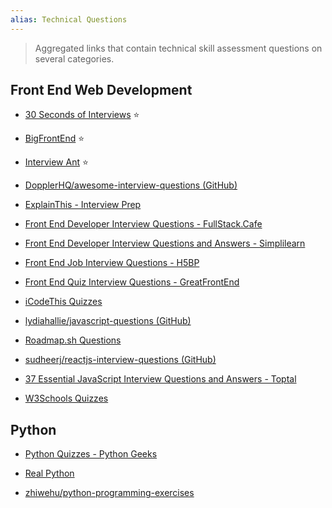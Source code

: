 ```yaml
---
alias: Technical Questions
---
```

> Aggregated links that contain technical skill assessment questions on several categories.

## Front End Web Development

- [30 Seconds of Interviews](https://30secondsofinterviews.org/) ⭐

- [BigFrontEnd](https://bigfrontend.dev/) ⭐

- [Interview Ant](https://www.interviewant.com/) ⭐

- [DopplerHQ/awesome-interview-questions (GitHub)](https://github.com/DopplerHQ/awesome-interview-questions#readme)

- [ExplainThis - Interview Prep](https://www.explainthis.io/en/interview-guides)

- [Front End Developer Interview Questions - FullStack.Cafe](https://www.fullstack.cafe/blog/front-end-developer-interview-questions)

- [Front End Developer Interview Questions and Answers - Simplilearn](https://www.simplilearn.com/tutorials/programming-tutorial/front-end-developer-interview-questions)

- [Front End Job Interview Questions - H5BP](https://h5bp.org/Front-end-Developer-Interview-Questions/)

- [Front End Quiz Interview Questions - GreatFrontEnd](https://www.greatfrontend.com/questions/quiz)

- [iCodeThis Quizzes](https://icodethis.com/quizzes)

- [lydiahallie/javascript-questions (GitHub)](https://github.com/lydiahallie/javascript-questions)

- [Roadmap.sh Questions](https://roadmap.sh/questions)

- [sudheerj/reactjs-interview-questions (GitHub)](https://github.com/sudheerj/reactjs-interview-questions)

- [37 Essential JavaScript Interview Questions and Answers - Toptal](https://www.toptal.com/javascript/interview-questions)

- [W3Schools Quizzes](https://www.w3schools.com/quiztest/default.asp)
## Python

- [Python Quizzes - Python Geeks](https://pythongeeks.org/python-quiz-test/)

- [Real Python](https://realpython.com/quizzes/)

- [zhiwehu/python-programming-exercises](https://github.com/zhiwehu/Python-programming-exercises/blob/master/100%2B%20Python%20challenging%20programming%20exercises%20for%20Python%203.md#100-python-challenging-programming-exercises-for-python-3)